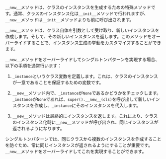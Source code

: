 `__new__`メソッドは、クラスのインスタンスを生成するための特殊メソッドです。通常、クラスのインスタンス化は`__init__`メソッドで行われますが、`__new__`メソッドは`__init__`メソッドよりも前に呼び出されます。

`__new__`メソッドは、クラス自体を引数として受け取り、新しいインスタンスを作成します。そして、その新しいインスタンスを返します。このメソッドをオーバーライドすることで、インスタンス生成の挙動をカスタマイズすることができます。

`__new__`メソッドをオーバーライドしてシングルトンパターンを実現する場合、以下の手順を通常行います：

1. `_instance`というクラス変数を定義します。これは、クラスのインスタンスが一意であることを保証するための変数です。

2. `__new__`メソッド内で、`_instance`が`None`であるかどうかをチェックします。`_instance`が`None`であれば、`super().__new__(cls)`を呼び出して新しいインスタンスを作成し、`_instance`にそのインスタンスを代入します。

3. `__new__`メソッドは最終的にインスタンスを返します。これにより、クラスのインスタンス化時に`__new__`メソッドが呼び出され、同じインスタンスが返されるようになります。

シングルトンパターンでは、同じクラスから複数のインスタンスを作成することを防ぐため、常に同じインスタンスが返されるようにすることが重要です。`__new__`メソッドをオーバーライドしてこれを実現することができます。